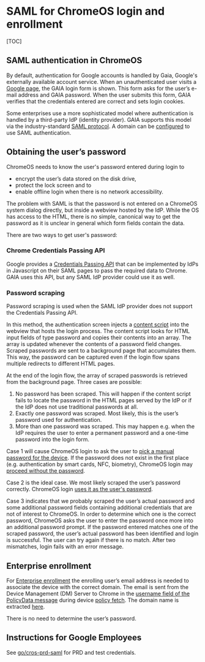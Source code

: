 # SAML for ChromeOS login and enrollment

[TOC]

## SAML authentication in ChromeOS
By default, authentication for Google accounts is handled by Gaia, Google's
externally available account service. When an unauthenticated user visits a
[Google page](https://accounts.google.com), the GAIA login form is shown. This
form asks for the user’s e-mail address and GAIA password. When the user submits
this form, GAIA verifies that the credentials entered are correct and sets login
cookies.

Some enterprises use a more sophisticated model where authentication is handled
by a third-party IdP (identity provider). GAIA supports this model via the
industry-standard
[SAML protocol](https://en.wikipedia.org/wiki/Security_Assertion_Markup_Language).
A domain can be [configured](https://support.google.com/a?p=sso) to
use SAML authentication.

## Obtaining the user’s password
ChromeOS needs to know the user's password entered during login to
* encrypt the user’s data stored on the disk drive,
* protect the lock screen and to
* enable offline login when there is no network accessibility.

The problem with SAML is that the password is not entered on a ChromeOS system
dialog directly, but inside a webview hosted by the IdP. While the OS has access
to the HTML, there is no simple, canonical way to get the password as it is
unclear in general which form fields contain the data.

There are two ways to get user's password:

### Chrome Credentials Passing API
Google provides a
[Credentials Passing API](https://www.chromium.org/administrators/advanced-integration-for-saml-sso-on-chrome-devices)
that can be implemented by IdPs in Javascript on their SAML pages to pass the
required data to Chrome. GAIA uses this API, but any SAML IdP provider could use
it as well.

### Password scraping
Password scraping is used when the SAML IdP provider does not support the
Credentials Passing API.

In this method, the authentication screen injects a
[content script](https://cs.chromium.org/chromium/src/chrome/browser/resources/gaia_auth_host/saml_injected.js)
into the webview that hosts the login process. The content script looks for HTML
input fields of type password and copies their contents into an array. The array
is updated whenever the contents of a password field changes. Scraped passwords
are sent to a background page that accumulates them. This way, the password can
be captured even if the login flow spans multiple redirects to different HTML
pages.

At the end of the login flow, the array of scraped passwords is retrieved from
the background page.
Three cases are possible:
1. No password has been scraped. This will happen if the content script fails to
   locate the password in the HTML pages served by the IdP or if the IdP does
   not use traditional passwords at all.
2. Exactly one password was scraped. Most likely, this is the user’s password
   used for authentication.
3. More than one password was scraped. This may happen e.g. when the IdP
   requires the user to enter a permanent password and a one-time password into
   the login form.

Case 1 will cause ChromeOS login to ask the user to
[pick a manual password for the device](https://cs.chromium.org/chromium/src/chrome/browser/resources/chromeos/login/screen_gaia_signin.js?rcl=c4dd0ee9aebc827a18caa7cb0fdcf7c123d1a29f&l=981).
If the password does not exist in the first place (e.g. authentication by smart
cards, NFC, biometry), ChromeOS login may
[proceed without the password](https://cs.chromium.org/chromium/src/chrome/browser/resources/gaia_auth_host/authenticator.js?rcl=faf24c60e6177fe0dcda857ec257d84ebabddc0e&l=799).

Case 2 is the ideal case. We most likely scraped the user’s password correctly.
ChromeOS login
[uses it as the user's password](https://cs.chromium.org/chromium/src/chrome/browser/resources/gaia_auth_host/authenticator.js?rcl=faf24c60e6177fe0dcda857ec257d84ebabddc0e&l=708).

Case 3 indicates that we probably scraped the user’s actual password and some
additional password fields containing additional credentials that are not of
interest to ChromeOS. In order to determine which one is the correct password,
ChromeOS asks the user to enter the password once more into an additional
password prompt. If the password entered matches one of the scraped password,
the user’s actual password has been identified and login is successful. The user
can try again if there is no match. After two mismatches, login fails with an
error message.

## Enterprise enrollment
For [Enterprise enrollment](enrollment.md) the enrolling user’s email address is
needed to associate the device with the correct domain. The email is sent from
the Device Management (DM) Server to Chrome in the
[username field of the PolicyData message](https://cs.chromium.org/chromium/src/components/policy/proto/device_management_backend.proto?rcl=d477c3a9479cbebc4c7c36b7b89d641abda404a2&l=448)
during device
[policy fetch](https://cs.chromium.org/chromium/src/chrome/browser/ash/policy/enrollment/enrollment_handler.cc?l=316&rcl=176048587047ce83551542b20d973b2ff698cc5f).
The domain name is extracted
[here](https://cs.chromium.org/chromium/src/chrome/browser/ash/policy/enrollment/enrollment_handler.cc?rcl=d477c3a9479cbebc4c7c36b7b89d641abda404a2&l=576).

There is no need to determine the user’s password.

## Instructions for Google Employees
See [go/cros-prd-saml](https://goto.google.com/cros-prd-saml) for PRD and test
credentials.
